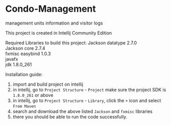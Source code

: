 # Condo-Management
management units information and visitor logs

This project is created in Intellij Community Edition

Required Libraries to build this project:
Jackson datatype 2.7.0\
Jackson core 2.7.4\
fxmisc easybind 1.0.3\
javafx\
jdk 1.8.0_261

Installation guide:
1) import and build project on intellij
2) in intellij, go to `Project Structure` - `Project` make sure the project SDK is `1.8.0_261` or above
3) in intellij, go to `Project Structure` - `Library`, click the `+` icon and select `From Maven`
4) search and download the above listed `Jackson` and `fxmisc` libraries
5) there you should be able to run the code successfully.

